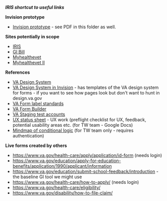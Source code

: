 
***IRIS shortcut to useful links***

**Invision prototype**

- [Invision prototype](https://thoughtworks.invisionapp.com/share/C8YJHBHNZQF#/screens?browse) - see PDF in this folder as well.

**Sites potentially in scope**

- [IRIS](https://iris.custhelp.va.gov/app/ask)
- [GI Bill](https://gibill.custhelp.va.gov/)
- [Myhealthevet](https://myhealthevet.custhelp.va.gov/app/ask_support)
- [Myhealthevet II](https://www.myhealth.va.gov/mhv-portal-web/web/myhealthevet/contact-us)

**References**

- [VA Design System](https://design.va.gov/)
- [VA Design System in Invision](https://vsateams.invisionapp.com/share/A2W64P7YUG9#/screens/406903388?browse) - has templates of the 
VA design system for forms - if you want to see how pages look but don't want to hunt in design.va.gov
- [VA Form label standards](https://design.va.gov/patterns/form-labels)
- [VA Form Builder](https://department-of-veterans-affairs.github.io/veteran-facing-services-tools/forms)
- [VA Staging test accounts](https://github.com/department-of-veterans-affairs/va.gov-team-sensitive/blob/master/Administrative/vagov-users/staging-test-accounts.md)
- [UX status sheet](https://docs.google.com/spreadsheets/d/1td1GcNVYvYPqzfV7MwhFHeswqOwt7ACdJMtn0MmfXrM/edit#gid=0) - UX work (preflight checklist for UX, feedback, potential usability areas etc. (for TW team - Google Docs)
- [Mindmap of conditional logic](https://app.mindmup.com/map/_v2/b660f1e0f84511ea9fee4d45693349de) (for TW team only - requires authentication)


**Live forms created by others**

- https://www.va.gov/health-care/apply/application/id-form (needs login)
- https://www.va.gov/education/apply-for-education-benefits/application/1990/applicant/information 
- https://www.va.gov/education/submit-school-feedback/introduction - the baseline GI tool we might use
- https://www.va.gov/health-care/how-to-apply/ (needs login)
- https://www.va.gov/health-care/eligibility/
- https://www.va.gov/disability/how-to-file-claim/
